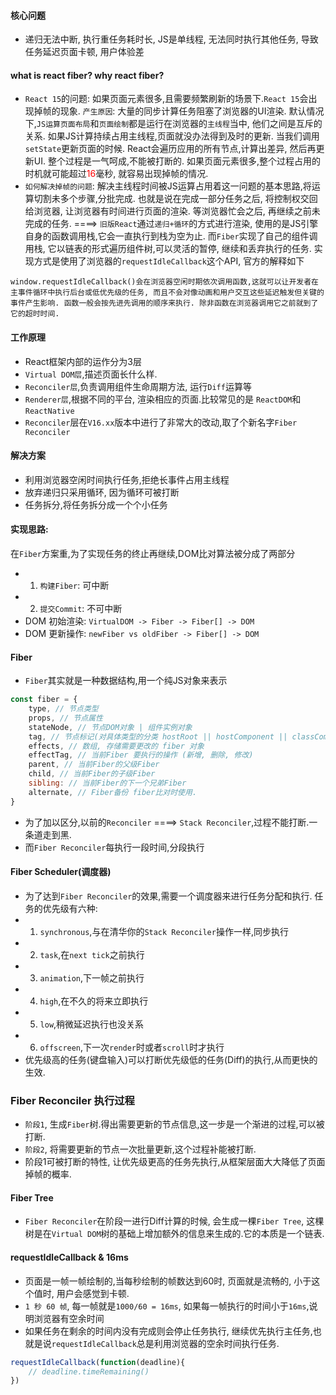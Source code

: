#### 核心问题
- 递归无法中断, 执行重任务耗时长, JS是单线程, 无法同时执行其他任务, 导致任务延迟页面卡顿, 用户体验差

#### what is react fiber? why react fiber?
- `React 15`的问题: 如果页面元素很多,且需要频繁刷新的场景下.`React 15`会出现掉帧的现象. `产生原因`: 大量的同步计算任务阻塞了浏览器的UI渲染. 默认情况下,`JS运算页面布局`和`页面绘制`都是运行在浏览器的`主线程`当中, 他们之间是互斥的关系. 如果JS计算持续占用主线程,页面就没办法得到及时的更新. 当我们调用`setState`更新页面的时候. React会遍历应用的所有节点,计算出差异, 然后再更新UI. 整个过程是一气呵成,不能被打断的. 如果页面元素很多,整个过程占用的时机就可能超过<font color="#FF0000">16</font>毫秒, 就容易出现掉帧的情况.
- `如何解决掉帧的问题`: 解决主线程时间被JS运算占用着这一问题的基本思路,将运算切割未多个步骤,分批完成. 也就是说在完成一部分任务之后, 将控制权交回给浏览器, 让浏览器有时间进行页面的渲染. 等浏览器忙会之后, 再继续之前未完成的任务. ====> `旧版React`通过`递归+循环`的方式进行渲染, 使用的是JS引擎自身的函数调用栈,它会一直执行到栈为空为止. 而`Fiber`实现了自己的组件调用栈, 它以链表的形式遍历组件树,可以灵活的暂停, 继续和丢弃执行的任务. 实现方式是使用了浏览器的`requestIdleCallback`这个API, 官方的解释如下
```
window.requestIdleCallback()会在浏览器空闲时期依次调用函数,这就可以让开发者在主事件循环中执行后台或低优先级的任务, 而且不会对像动画和用户交互这些延迟触发但关键的事件产生影响. 函数一般会按先进先调用的顺序来执行. 除非函数在浏览器调用它之前就到了它的超时时间. 
```

#### 工作原理
- React框架内部的运作分为3层
- `Virtual DOM层`,描述页面长什么样.
- `Reconciler层`,负责调用组件生命周期方法, 运行`Diff`运算等
- `Renderer层`,根据不同的平台, 渲染相应的页面.比较常见的是 `ReactDOM`和`ReactNative`
- `Reconciler`层在`V16.xx`版本中进行了非常大的改动,取了个新名字`Fiber Reconciler`

#### 解决方案
- 利用浏览器空闲时间执行任务,拒绝长事件占用主线程
- 放弃递归只采用循环, 因为循环可被打断
- 任务拆分,将任务拆分成一个个小任务


#### 实现思路:
在`Fiber`方案重,为了实现任务的终止再继续,DOM比对算法被分成了两部分
- 1. `构建Fiber`: 可中断
- 2. `提交Commit`: 不可中断
- DOM 初始渲染: `VirtualDOM -> Fiber -> Fiber[] -> DOM`
- DOM 更新操作: `newFiber vs oldFiber -> Fiber[] -> DOM`


#### Fiber
- `Fiber`其实就是一种数据结构,用一个纯JS对象来表示
```js
const fiber = {
    type, // 节点类型
    props, // 节点属性
    stateNode, // 节点DOM对象 | 组件实例对象
    tag, // 节点标记(对具体类型的分类 hostRoot || hostComponent || classComponent || functionComponent)
    effects, // 数组, 存储需要更改的 fiber 对象
    effectTag, // 当前Fiber 要执行的操作 (新增, 删除, 修改)
    parent, // 当前Fiber的父级Fiber
    child, // 当前Fiber的子级Fiber
    sibling: // 当前Fiber的下一个兄弟Fiber
    alternate, // Fiber备份 fiber比对时使用.
}
```
- 为了加以区分,以前的`Reconciler` ====> `Stack Reconciler`,过程不能打断.一条道走到黑.
- 而`Fiber Reconciler`每执行一段时间,分段执行

#### Fiber Scheduler(调度器)
- 为了达到`Fiber Reconciler`的效果,需要一个调度器来进行任务分配和执行. 任务的优先级有六种:
- 1. `synchronous`,与在清华你的`Stack Reconciler`操作一样,同步执行
- 2. `task`,在`next tick`之前执行
- 3. `animation`,下一帧之前执行
- 4. `high`,在不久的将来立即执行
- 5. `low`,稍微延迟执行也没关系
- 6. `offscreen`,下一次`render`时或者`scroll`时才执行
- 优先级高的任务(键盘输入)可以打断优先级低的任务(Diff)的执行,从而更快的生效.

### Fiber Reconciler 执行过程
- `阶段1`, 生成`Fiber`树.得出需要更新的节点信息,这一步是一个渐进的过程,可以被打断.
- `阶段2`, 将需要更新的节点一次批量更新,这个过程补能被打断.
- 阶段1可被打断的特性, 让优先级更高的任务先执行,从框架层面大大降低了页面掉帧的概率.


#### Fiber Tree
- `Fiber Reconciler`在阶段一进行Diff计算的时候, 会生成一棵`Fiber Tree`, 这棵树是在`Virtual DOM`树的基础上增加额外的信息来生成的.它的本质是一个链表.


#### requestIdleCallback & 16ms
- 页面是一帧一帧绘制的,当每秒绘制的帧数达到60时, 页面就是流畅的, 小于这个值时, 用户会感觉到卡顿.
- `1 秒 60 帧`, 每一帧就是`1000/60 = 16ms`, 如果每一帧执行的时间小于`16ms`,说明浏览器有空余时间
- 如果任务在剩余的时间内没有完成则会停止任务执行, 继续优先执行主任务,也就是说`requestIdleCallback`总是利用浏览器的空余时间执行任务.
```js
requestIdleCallback(function(deadline){
    // deadline.timeRemaining()
})
``` 